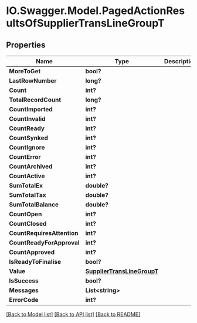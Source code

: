 # IO.Swagger.Model.PagedActionResultsOfSupplierTransLineGroupT
## Properties

Name | Type | Description | Notes
------------ | ------------- | ------------- | -------------
**MoreToGet** | **bool?** |  | [optional] 
**LastRowNumber** | **long?** |  | [optional] 
**Count** | **int?** |  | [optional] 
**TotalRecordCount** | **long?** |  | [optional] 
**CountImported** | **int?** |  | [optional] 
**CountInvalid** | **int?** |  | [optional] 
**CountReady** | **int?** |  | [optional] 
**CountSynked** | **int?** |  | [optional] 
**CountIgnore** | **int?** |  | [optional] 
**CountError** | **int?** |  | [optional] 
**CountArchived** | **int?** |  | [optional] 
**CountActive** | **int?** |  | [optional] 
**SumTotalEx** | **double?** |  | [optional] 
**SumTotalTax** | **double?** |  | [optional] 
**SumTotalBalance** | **double?** |  | [optional] 
**CountOpen** | **int?** |  | [optional] 
**CountClosed** | **int?** |  | [optional] 
**CountRequiresAttention** | **int?** |  | [optional] 
**CountReadyForApproval** | **int?** |  | [optional] 
**CountApproved** | **int?** |  | [optional] 
**IsReadyToFinalise** | **bool?** |  | [optional] 
**Value** | [**SupplierTransLineGroupT**](SupplierTransLineGroupT.md) |  | [optional] 
**IsSuccess** | **bool?** |  | [optional] 
**Messages** | **List&lt;string&gt;** |  | [optional] 
**ErrorCode** | **int?** |  | [optional] 

[[Back to Model list]](../README.md#documentation-for-models) [[Back to API list]](../README.md#documentation-for-api-endpoints) [[Back to README]](../README.md)

